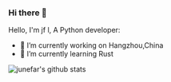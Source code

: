 ### Hi there 👋

Hello, I'm jf l, A Python developer:

- 🔭 I’m currently working on Hangzhou,China
- 🌱 I’m currently learning Rust
<!--
- 👯 I’m looking to collaborate on ...
- 🤔 I’m looking for help with ...
- 💬 Ask me about ...
- 📫 How to reach me: ...
- 😄 Pronouns: ...
- ⚡ Fun fact: ...
-->
![junefar's github stats](https://github-readme-stats.vercel.app/api?username=junefar&show_icons=true&theme=radical)

